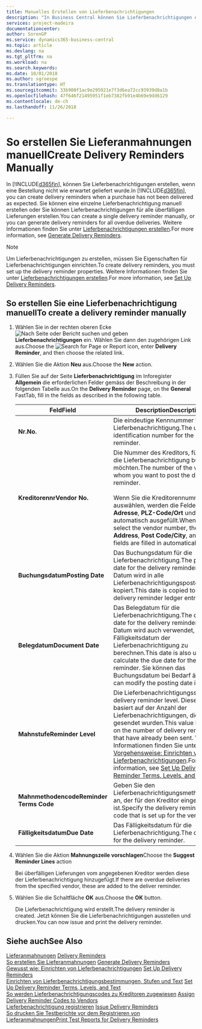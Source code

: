 ```yaml
---
title: Manuelles Erstellen von Lieferbenachrichtigungen
description: "In Business Central können Sie Lieferbenachrichtigungen erstellen, wenn eine Bestellung nicht wie erwartet geliefert wurde. Sie können eine einzelne Lieferbenachrichtigung manuell erstellen oder Sie können Lieferbenachrichtigungen für alle überfälligen Lieferungen erstellen."
services: project-madeira
documentationcenter: 
author: SorenGP
ms.service: dynamics365-business-central
ms.topic: article
ms.devlang: na
ms.tgt_pltfrm: na
ms.workload: na
ms.search.keywords: 
ms.date: 10/01/2018
ms.author: sgroespe
ms.translationtype: HT
ms.sourcegitcommit: 33b900f1ac9e295921e7f3d6ea72cc93939d8a1b
ms.openlocfilehash: 47f646f21495951f1eb7382fb91e4b69e9dd6129
ms.contentlocale: de-ch
ms.lasthandoff: 11/26/2018

---
```

# <a name="create-delivery-reminders-manually"></a><span data-ttu-id="8d527-104">So erstellen Sie Lieferanmahnungen manuell</span><span class="sxs-lookup"><span data-stu-id="8d527-104">Create Delivery Reminders Manually</span></span>
<span data-ttu-id="8d527-105">In [!INCLUDE[d365fin](../../includes/d365fin_md.md)], können Sie Lieferbenachrichtigungen erstellen, wenn eine Bestellung nicht wie erwartet geliefert wurde.</span><span class="sxs-lookup"><span data-stu-id="8d527-105">In [!INCLUDE[d365fin](../../includes/d365fin_md.md)], you can create delivery reminders when a purchase has not been delivered as expected.</span></span> <span data-ttu-id="8d527-106">Sie können eine einzelne Lieferbenachrichtigung manuell erstellen oder Sie können Lieferbenachrichtigungen für alle überfälligen Lieferungen erstellen.</span><span class="sxs-lookup"><span data-stu-id="8d527-106">You can create a single delivery reminder manually, or you can generate delivery reminders for all overdue deliveries.</span></span> <span data-ttu-id="8d527-107">Weitere Informationen finden Sie unter [Lieferbenachrichtigungen erstellen](how-to-generate-delivery-reminders.md).</span><span class="sxs-lookup"><span data-stu-id="8d527-107">For more information, see [Generate Delivery Reminders](how-to-generate-delivery-reminders.md).</span></span>

> [!NOTE]
> <span data-ttu-id="8d527-108">Um Lieferbenachrichtigungen zu erstellen, müssen Sie Eigenschaften für Lieferbenachrichtigungen einrichten.</span><span class="sxs-lookup"><span data-stu-id="8d527-108">To create delivery reminders, you must set up the delivery reminder properties.</span></span> <span data-ttu-id="8d527-109">Weitere Informationen finden Sie unter [Lieferbenachrichtigungen erstellen](how-to-set-up-delivery-reminders.md).</span><span class="sxs-lookup"><span data-stu-id="8d527-109">For more information, see [Set Up Delivery Reminders](how-to-set-up-delivery-reminders.md).</span></span>

## <a name="to-create-a-delivery-reminder-manually"></a><span data-ttu-id="8d527-110">So erstellen Sie eine Lieferbenachrichtigung manuell</span><span class="sxs-lookup"><span data-stu-id="8d527-110">To create a delivery reminder manually</span></span>  

1.  <span data-ttu-id="8d527-111">Wählen Sie in der rechten oberen Ecke ![Nach Seite oder Bericht suchen](../../media/ui-search/search_small.png "Symbol nach Seite oder Bericht suchen") und geben **Lieferbenachrichtigungen** ein. Wählen Sie dann den zugehörigen Link aus.</span><span class="sxs-lookup"><span data-stu-id="8d527-111">Choose the ![Search for Page or Report](../../media/ui-search/search_small.png "Search for Page or Report icon") icon, enter **Delivery Reminder**, and then choose the related link.</span></span>  
2.  <span data-ttu-id="8d527-112">Wählen Sie die Aktion **Neu** aus.</span><span class="sxs-lookup"><span data-stu-id="8d527-112">Choose the **New** action.</span></span>  
3.  <span data-ttu-id="8d527-113">Füllen Sie auf der Seite **Lieferbenachrichtigung** im Inforegister **Allgemein** die erforderlichen Felder gemäss der Beschreibung in der folgenden Tabelle aus.</span><span class="sxs-lookup"><span data-stu-id="8d527-113">On the **Delivery Reminder** page, on the **General** FastTab, fill in the fields as described in the following table.</span></span>  

    |<span data-ttu-id="8d527-114">Feld</span><span class="sxs-lookup"><span data-stu-id="8d527-114">Field</span></span>|<span data-ttu-id="8d527-115">Description</span><span class="sxs-lookup"><span data-stu-id="8d527-115">Description</span></span>|  
    |---------------------------------|---------------------------------------|  
    |<span data-ttu-id="8d527-116">**Nr.**</span><span class="sxs-lookup"><span data-stu-id="8d527-116">**No.**</span></span>|<span data-ttu-id="8d527-117">Die eindeutige Kennnummer für die Lieferbenachrichtigung.</span><span class="sxs-lookup"><span data-stu-id="8d527-117">The unique identification number for the delivery reminder.</span></span>|  
    |<span data-ttu-id="8d527-118">**Kreditorennr**</span><span class="sxs-lookup"><span data-stu-id="8d527-118">**Vendor No.**</span></span>|<span data-ttu-id="8d527-119">Die Nummer des Kreditors, für den Sie die Lieferbenachrichtigung buchen möchten.</span><span class="sxs-lookup"><span data-stu-id="8d527-119">The number of the vendor for whom you want to post the delivery reminder.</span></span><br /><br /> <span data-ttu-id="8d527-120">Wenn Sie die Kreditorennummer auswählen, werden die Felder **Name**, **Adresse**, **PLZ-Code/Ort** und **Kontakt** automatisch ausgefüllt.</span><span class="sxs-lookup"><span data-stu-id="8d527-120">When you select the vendor number, the **Name**, **Address**, **Post Code/City**, and **Contact** fields are filled in automatically.</span></span>|  
    |<span data-ttu-id="8d527-121">**Buchungsdatum**</span><span class="sxs-lookup"><span data-stu-id="8d527-121">**Posting Date**</span></span>|<span data-ttu-id="8d527-122">Das Buchungsdatum für die Lieferbenachrichtigung.</span><span class="sxs-lookup"><span data-stu-id="8d527-122">The posting date for the delivery reminder.</span></span> <span data-ttu-id="8d527-123">Dieses Datum wird in alle Lieferbenachrichtigungsposten kopiert.</span><span class="sxs-lookup"><span data-stu-id="8d527-123">This date is copied to all of the delivery reminder ledger entries.</span></span>|  
    |<span data-ttu-id="8d527-124">**Belegdatum**</span><span class="sxs-lookup"><span data-stu-id="8d527-124">**Document Date**</span></span>|<span data-ttu-id="8d527-125">Das Belegdatum für die Lieferbenachrichtigung.</span><span class="sxs-lookup"><span data-stu-id="8d527-125">The document date for the delivery reminder.</span></span> <span data-ttu-id="8d527-126">Dieses Datum wird auch verwendet, um das Fälligkeitsdatum der Lieferbenachrichtigung zu berechnen.</span><span class="sxs-lookup"><span data-stu-id="8d527-126">This date is also used to calculate the due date for the delivery reminder.</span></span> <span data-ttu-id="8d527-127">Sie können das Buchungsdatum bei Bedarf ändern.</span><span class="sxs-lookup"><span data-stu-id="8d527-127">You can modify the posting date if required.</span></span>|  
    |<span data-ttu-id="8d527-128">**Mahnstufe**</span><span class="sxs-lookup"><span data-stu-id="8d527-128">**Reminder Level**</span></span>|<span data-ttu-id="8d527-129">Die Lieferbenachrichtigungsstufe.</span><span class="sxs-lookup"><span data-stu-id="8d527-129">The delivery reminder level.</span></span> <span data-ttu-id="8d527-130">Dieser Wert basiert auf der Anzahl der Lieferbenachrichtigungen, die bereits gesendet wurden.</span><span class="sxs-lookup"><span data-stu-id="8d527-130">This value is based on the number of delivery reminders that have already been sent.</span></span> <span data-ttu-id="8d527-131">Weitere Informationen finden Sie unter [Vorgehensweise: Einrichten von Lieferbenachrichtigungen](how-to-set-up-delivery-reminder-terms-levels-and-text.md).</span><span class="sxs-lookup"><span data-stu-id="8d527-131">For more information, see [Set Up Delivery Reminder Terms, Levels, and Text](how-to-set-up-delivery-reminder-terms-levels-and-text.md).</span></span>|  
    |<span data-ttu-id="8d527-132">**Mahnmethodencode**</span><span class="sxs-lookup"><span data-stu-id="8d527-132">**Reminder Terms Code**</span></span>|<span data-ttu-id="8d527-133">Geben Sie den Lieferbenachrichtigungsmethodencode an, der für den Kreditor eingerichtet ist.</span><span class="sxs-lookup"><span data-stu-id="8d527-133">Specify the delivery reminder terms code that is set up for the vendor.</span></span>|  
    |<span data-ttu-id="8d527-134">**Fälligkeitsdatum**</span><span class="sxs-lookup"><span data-stu-id="8d527-134">**Due Date**</span></span>|<span data-ttu-id="8d527-135">Das Fälligkeitsdatum für die Lieferbenachrichtigung.</span><span class="sxs-lookup"><span data-stu-id="8d527-135">The due date for the delivery reminder.</span></span>|  

4.  <span data-ttu-id="8d527-136">Wählen Sie die Aktion **Mahnungszeile vorschlagen**</span><span class="sxs-lookup"><span data-stu-id="8d527-136">Choose the **Suggest Reminder Lines** action</span></span>  

    <span data-ttu-id="8d527-137">Bei überfälligen Lieferungen vom angegebenen Kreditor werden diese der Lieferbenachrichtigung hinzugefügt.</span><span class="sxs-lookup"><span data-stu-id="8d527-137">If there are overdue deliveries from the specified vendor, these are added to the deliver reminder.</span></span>  

5.  <span data-ttu-id="8d527-138">Wählen Sie die Schaltfläche **OK** aus.</span><span class="sxs-lookup"><span data-stu-id="8d527-138">Choose the **OK** button.</span></span>  

    <span data-ttu-id="8d527-139">Die Lieferbenachrichtigung wird erstellt.</span><span class="sxs-lookup"><span data-stu-id="8d527-139">The delivery reminder is created.</span></span> <span data-ttu-id="8d527-140">Jetzt können Sie die Lieferbenachrichtigungen ausstellen und drucken.</span><span class="sxs-lookup"><span data-stu-id="8d527-140">You can now issue and print the delivery reminder.</span></span>  

## <a name="see-also"></a><span data-ttu-id="8d527-141">Siehe auch</span><span class="sxs-lookup"><span data-stu-id="8d527-141">See Also</span></span>  
 <span data-ttu-id="8d527-142">[Lieferanmahnungen](delivery-reminders.md) </span><span class="sxs-lookup"><span data-stu-id="8d527-142">[Delivery Reminders](delivery-reminders.md) </span></span>  
 <span data-ttu-id="8d527-143">[So erstellen Sie Lieferanmahnungen](how-to-generate-delivery-reminders.md) </span><span class="sxs-lookup"><span data-stu-id="8d527-143">[Generate Delivery Reminders](how-to-generate-delivery-reminders.md) </span></span>  
 <span data-ttu-id="8d527-144">[Gewusst wie: Einrichten von Lieferbenachrichtigungen](how-to-set-up-delivery-reminders.md) </span><span class="sxs-lookup"><span data-stu-id="8d527-144">[Set Up Delivery Reminders](how-to-set-up-delivery-reminders.md) </span></span>  
 <span data-ttu-id="8d527-145">[Einrichten von Lieferbenachrichtigungsbestimmungen, Stufen und Text](how-to-set-up-delivery-reminder-terms-levels-and-text.md) </span><span class="sxs-lookup"><span data-stu-id="8d527-145">[Set Up Delivery Reminder Terms, Levels, and Text](how-to-set-up-delivery-reminder-terms-levels-and-text.md) </span></span>  
 <span data-ttu-id="8d527-146">[So werden Lieferbenachrichtigungscodes zu Kreditoren zugewiesen](how-to-assign-delivery-reminder-codes-to-vendors.md) </span><span class="sxs-lookup"><span data-stu-id="8d527-146">[Assign Delivery Reminder Codes to Vendors](how-to-assign-delivery-reminder-codes-to-vendors.md) </span></span>  
 <span data-ttu-id="8d527-147">[Lieferbenachrichtigung registrieren](how-to-issue-delivery-reminders.md) </span><span class="sxs-lookup"><span data-stu-id="8d527-147">[Issue Delivery Reminders](how-to-issue-delivery-reminders.md) </span></span>  
 [<span data-ttu-id="8d527-148">So drucken Sie Testberichte vor dem Registrieren von Lieferanmahnungen</span><span class="sxs-lookup"><span data-stu-id="8d527-148">Print Test Reports for Delivery Reminders</span></span>](how-to-print-test-reports-for-delivery-reminders.md)

